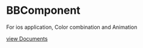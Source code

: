 # BBComponent
For ios application, Color combination and Animation

<a href="http://cafein-app.com/BBComponent">view Documents</a>

